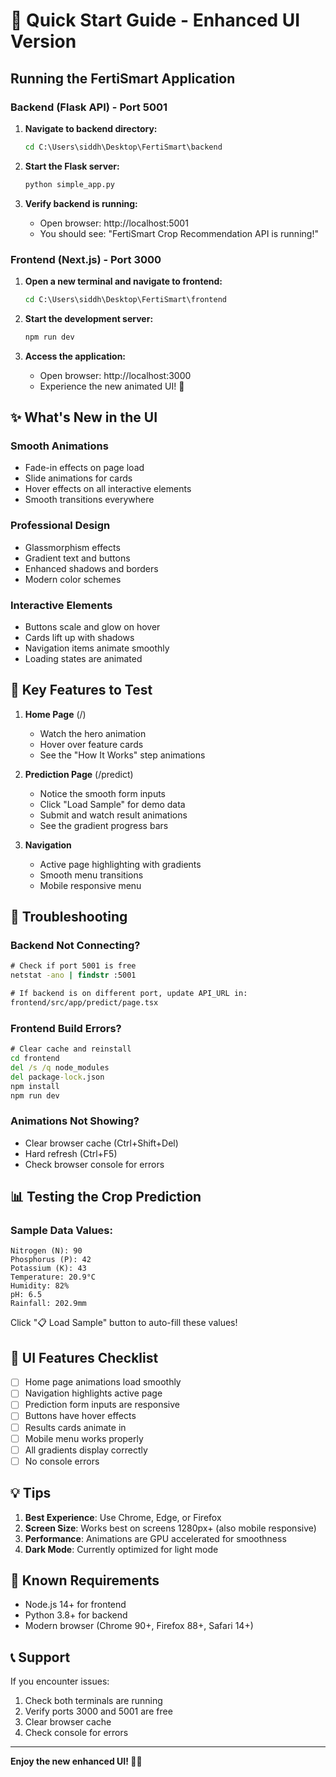 # 🚀 Quick Start Guide - Enhanced UI Version

## Running the FertiSmart Application

### Backend (Flask API) - Port 5001

1. **Navigate to backend directory:**
   ```cmd
   cd C:\Users\siddh\Desktop\FertiSmart\backend
   ```

2. **Start the Flask server:**
   ```cmd
   python simple_app.py
   ```

3. **Verify backend is running:**
   - Open browser: http://localhost:5001
   - You should see: "FertiSmart Crop Recommendation API is running!"

### Frontend (Next.js) - Port 3000

1. **Open a new terminal and navigate to frontend:**
   ```cmd
   cd C:\Users\siddh\Desktop\FertiSmart\frontend
   ```

2. **Start the development server:**
   ```cmd
   npm run dev
   ```

3. **Access the application:**
   - Open browser: http://localhost:3000
   - Experience the new animated UI! 🎨

## ✨ What's New in the UI

### Smooth Animations
- Fade-in effects on page load
- Slide animations for cards
- Hover effects on all interactive elements
- Smooth transitions everywhere

### Professional Design
- Glassmorphism effects
- Gradient text and buttons
- Enhanced shadows and borders
- Modern color schemes

### Interactive Elements
- Buttons scale and glow on hover
- Cards lift up with shadows
- Navigation items animate smoothly
- Loading states are animated

## 🎯 Key Features to Test

1. **Home Page** (/)
   - Watch the hero animation
   - Hover over feature cards
   - See the "How It Works" step animations

2. **Prediction Page** (/predict)
   - Notice the smooth form inputs
   - Click "Load Sample" for demo data
   - Submit and watch result animations
   - See the gradient progress bars

3. **Navigation**
   - Active page highlighting with gradients
   - Smooth menu transitions
   - Mobile responsive menu

## 🐛 Troubleshooting

### Backend Not Connecting?
```cmd
# Check if port 5001 is free
netstat -ano | findstr :5001

# If backend is on different port, update API_URL in:
frontend/src/app/predict/page.tsx
```

### Frontend Build Errors?
```cmd
# Clear cache and reinstall
cd frontend
del /s /q node_modules
del package-lock.json
npm install
npm run dev
```

### Animations Not Showing?
- Clear browser cache (Ctrl+Shift+Del)
- Hard refresh (Ctrl+F5)
- Check browser console for errors

## 📊 Testing the Crop Prediction

### Sample Data Values:
```
Nitrogen (N): 90
Phosphorus (P): 42
Potassium (K): 43
Temperature: 20.9°C
Humidity: 82%
pH: 6.5
Rainfall: 202.9mm
```

Click "📋 Load Sample" button to auto-fill these values!

## 🎨 UI Features Checklist

- [ ] Home page animations load smoothly
- [ ] Navigation highlights active page
- [ ] Prediction form inputs are responsive
- [ ] Buttons have hover effects
- [ ] Results cards animate in
- [ ] Mobile menu works properly
- [ ] All gradients display correctly
- [ ] No console errors

## 💡 Tips

1. **Best Experience**: Use Chrome, Edge, or Firefox
2. **Screen Size**: Works best on screens 1280px+ (also mobile responsive)
3. **Performance**: Animations are GPU accelerated for smoothness
4. **Dark Mode**: Currently optimized for light mode

## 🚨 Known Requirements

- Node.js 14+ for frontend
- Python 3.8+ for backend
- Modern browser (Chrome 90+, Firefox 88+, Safari 14+)

## 📞 Support

If you encounter issues:
1. Check both terminals are running
2. Verify ports 3000 and 5001 are free
3. Clear browser cache
4. Check console for errors

---

**Enjoy the new enhanced UI! 🌾✨**
